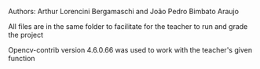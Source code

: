 Authors: Arthur Lorencini Bergamaschi and João Pedro Bimbato Araujo

All files are in the same folder to facilitate for the teacher to run and grade the project

Opencv-contrib version 4.6.0.66 was used to work with the teacher's given function
